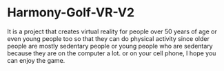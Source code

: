 # Harmony-Golf-VR-V2
It is a project that creates virtual reality for people over 50 years of age or even young people too so that they can do physical activity since older people are mostly sedentary people or young people who are sedentary because they are on the computer a lot. or on your cell phone, I hope you can enjoy the game.
